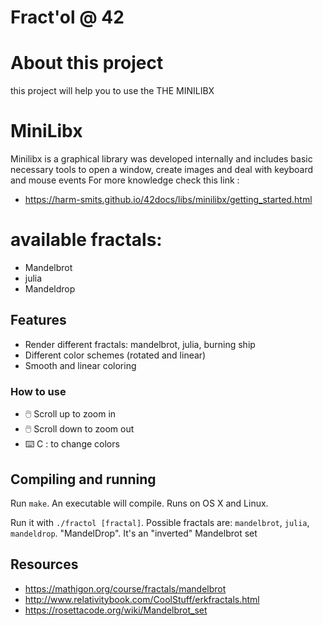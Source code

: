 # Fract'ol @ 42

# About this project 
this project will help you to use the  THE MINILIBX 
# MiniLibx
Minilibx is a graphical library was
developed internally and includes basic necessary tools to open a window, create images and deal with keyboard and mouse events
For more knowledge check this link :
* https://harm-smits.github.io/42docs/libs/minilibx/getting_started.html

# available fractals:
* Mandelbrot 
* julia
* Mandeldrop
## Features
* Render different fractals: mandelbrot, julia, burning ship
* Different color schemes (rotated and linear)
* Smooth and linear coloring

### How to use
* 🖱️ Scroll up to zoom in
* 🖱️ Scroll down to zoom out
* ⌨️ C : to change colors

## Compiling and running
Run `make`. An executable will compile. Runs on OS X and Linux.

Run it with `./fractol [fractal]`. Possible fractals are: `mandelbrot`, `julia`,
`mandeldrop`. "MandelDrop". It's an "inverted" Mandelbrot set
## Resources 
* https://mathigon.org/course/fractals/mandelbrot
* http://www.relativitybook.com/CoolStuff/erkfractals.html
* https://rosettacode.org/wiki/Mandelbrot_set

